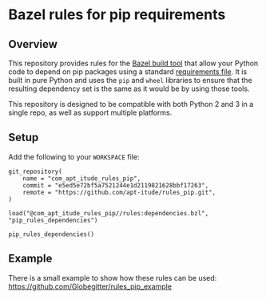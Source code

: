 # Bazel rules for pip requirements

## Overview
This repository provides rules for the [Bazel build tool](https://www.bazel.build/) that allow your Python code to depend on pip packages using a standard [requirements file](https://pip.pypa.io/en/stable/user_guide/#requirements-files). It is built in pure Python and uses the `pip` and `wheel` libraries to ensure that the resulting dependency set is the same as it would be by using those tools.

This repository is designed to be compatible with both Python 2 and 3 in a single repo, as well as support multiple platforms.

## Setup
Add the following to your `WORKSPACE` file:
```
git_repository(
    name = "com_apt_itude_rules_pip",
    commit = "e5ed5e72bf5a7521244e1d2119821628bbf17263",
    remote = "https://github.com/apt-itude/rules_pip.git",
)

load("@com_apt_itude_rules_pip//rules:dependencies.bzl", "pip_rules_dependencies")

pip_rules_dependencies()
```

## Example

There is a small example to show how these rules can be used: https://github.com/Globegitter/rules_pip_example
